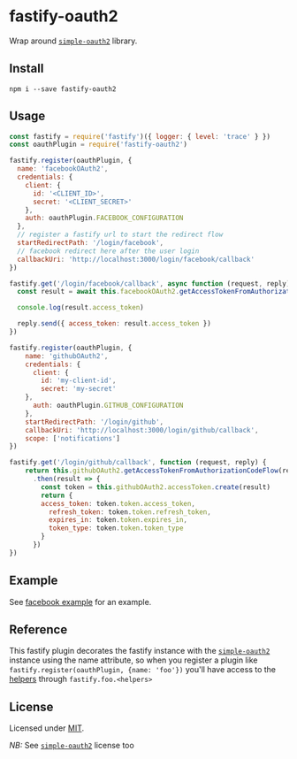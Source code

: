# fastify-oauth2

Wrap around [`simple-oauth2`](https://github.com/lelylan/simple-oauth2) library.

## Install

```
npm i --save fastify-oauth2
```

## Usage

```js
const fastify = require('fastify')({ logger: { level: 'trace' } })
const oauthPlugin = require('fastify-oauth2')

fastify.register(oauthPlugin, {
  name: 'facebookOAuth2',
  credentials: {
    client: {
      id: '<CLIENT_ID>',
      secret: '<CLIENT_SECRET>'
    },
    auth: oauthPlugin.FACEBOOK_CONFIGURATION
  },
  // register a fastify url to start the redirect flow
  startRedirectPath: '/login/facebook',
  // facebook redirect here after the user login
  callbackUri: 'http://localhost:3000/login/facebook/callback'
})

fastify.get('/login/facebook/callback', async function (request, reply) {
  const result = await this.facebookOAuth2.getAccessTokenFromAuthorizationCodeFlow(request)

  console.log(result.access_token)

  reply.send({ access_token: result.access_token })
})

fastify.register(oauthPlugin, {
	name: 'githubOAuth2',
	credentials: {
	  client: {
	    id: 'my-client-id',
	    secret: 'my-secret'
    },
	  auth: oauthPlugin.GITHUB_CONFIGURATION
	},
	startRedirectPath: '/login/github',
	callbackUri: 'http://localhost:3000/login/github/callback',
	scope: ['notifications']
})

fastify.get('/login/github/callback', function (request, reply) {
	return this.githubOAuth2.getAccessTokenFromAuthorizationCodeFlow(request)
	  .then(result => {
	    const token = this.githubOAuth2.accessToken.create(result)
	    return {
        access_token: token.token.access_token,
	      refresh_token: token.token.refresh_token,
	      expires_in: token.token.expires_in,
	      token_type: token.token.token_type
	    }
	  })
})

```

## Example

See [facebook example](./examples/facebook.js) for an example.

## Reference

This fastify plugin decorates the fastify instance with the [`simple-oauth2`](https://github.com/lelylan/simple-oauth2)
instance using the name attribute, so when you register a plugin like `fastify.register(oauthPlugin, {name: 'foo'})` you'll have access to the
[helpers](https://github.com/lelylan/simple-oauth2#helpers) through
`fastify.foo.<helpers>`

## License

Licensed under [MIT](./LICENSE).

*NB:* See [`simple-oauth2`](https://github.com/lelylan/simple-oauth2) license too
